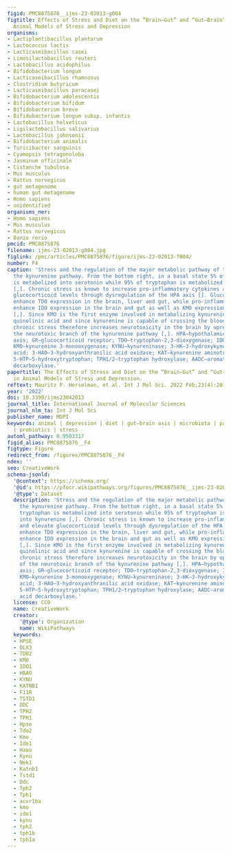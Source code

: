 ```yaml
---
figid: PMC8875876__ijms-23-02013-g004
figtitle: Effects of Stress and Diet on the “Brain–Gut” and “Gut–Brain” Pathways in
  Animal Models of Stress and Depression
organisms:
- Lactiplantibacillus plantarum
- Lactococcus lactis
- Lacticaseibacillus casei
- Limosilactobacillus reuteri
- Lactobacillus acidophilus
- Bifidobacterium longum
- Lacticaseibacillus rhamnosus
- Clostridium butyricum
- Lacticaseibacillus paracasei
- Bifidobacterium adolescentis
- Bifidobacterium bifidum
- Bifidobacterium breve
- Bifidobacterium longum subsp. infantis
- Lactobacillus helveticus
- Ligilactobacillus salivarius
- Lactobacillus johnsonii
- Bifidobacterium animalis
- Turicibacter sanguinis
- Cyamopsis tetragonoloba
- Jasminum officinale
- Cistanche tubulosa
- Mus musculus
- Rattus norvegicus
- gut metagenome
- human gut metagenome
- Homo sapiens
- unidentified
organisms_ner:
- Homo sapiens
- Mus musculus
- Rattus norvegicus
- Danio rerio
pmcid: PMC8875876
filename: ijms-23-02013-g004.jpg
figlink: /pmc/articles/PMC8875876/figure/ijms-23-02013-f004/
number: F4
caption: 'Stress and the regulation of the major metabolic pathway of tryptophan:
  the kynurenine pathway. From the bottom right, in a basal state 5% of dietary tryptophan
  is metabolized into serotonin while 95% of tryptophan is metabolized into kynurenine
  [,]. Chronic stress is known to increase pro-inflammatory cytokines and elevate
  glucocorticoid levels through dysregulation of the HPA axis []. Glucocorticoids
  enhance TDO expression in the brain, liver and gut, while pro-inflammatory cytokines
  enhance IDO expression in the brain and gut as well as KMO expression in the brain
  [,]. Since KMO is the first enzyme involved in metabolizing kynurenine into neurotoxic
  quinolinic acid and since kynurenine is capable of crossing the blood-brain-barrier,
  chronic stress therefore increases neurotoxicity in the brain by upregulation of
  the neurotoxic branch of the kynurenine pathway [,]. HPA—hypothalamic–pituitary–adrenal
  axis; GR—glucocorticoid receptor; TDO—tryptophan-2,3-dioxygenase; IDO—indolamine-2,3-dioxygenase;
  KMO—kynurenine 3-monooxygenase; KYNU—kynureninase; 3-HK—3-hydroxykynurenine; 3-HAA—3-hydroxyanthranilic
  acid; 3-HAO—3-hydroxyanthranilic acid oxidase; KAT—kynurenine aminotransferases;
  5-HTP—5-hydroxytryptophan; TPH1/2—tryptophan hydroxylase; AADC—aromatic amino acid
  decarboxylase.'
papertitle: The Effects of Stress and Diet on the “Brain–Gut” and “Gut–Brain” Pathways
  in Animal Models of Stress and Depression.
reftext: Mauritz F. Herselman, et al. Int J Mol Sci. 2022 Feb;23(4):2013.
year: '2022'
doi: 10.3390/ijms23042013
journal_title: International Journal of Molecular Sciences
journal_nlm_ta: Int J Mol Sci
publisher_name: MDPI
keywords: animal | depression | diet | gut–brain axis | microbiota | pathways | prebiotics
  | probiotics | stress
automl_pathway: 0.9503317
figid_alias: PMC8875876__F4
figtype: Figure
redirect_from: /figures/PMC8875876__F4
ndex: ''
seo: CreativeWork
schema-jsonld:
  '@context': https://schema.org/
  '@id': https://pfocr.wikipathways.org/figures/PMC8875876__ijms-23-02013-g004.html
  '@type': Dataset
  description: 'Stress and the regulation of the major metabolic pathway of tryptophan:
    the kynurenine pathway. From the bottom right, in a basal state 5% of dietary
    tryptophan is metabolized into serotonin while 95% of tryptophan is metabolized
    into kynurenine [,]. Chronic stress is known to increase pro-inflammatory cytokines
    and elevate glucocorticoid levels through dysregulation of the HPA axis []. Glucocorticoids
    enhance TDO expression in the brain, liver and gut, while pro-inflammatory cytokines
    enhance IDO expression in the brain and gut as well as KMO expression in the brain
    [,]. Since KMO is the first enzyme involved in metabolizing kynurenine into neurotoxic
    quinolinic acid and since kynurenine is capable of crossing the blood-brain-barrier,
    chronic stress therefore increases neurotoxicity in the brain by upregulation
    of the neurotoxic branch of the kynurenine pathway [,]. HPA—hypothalamic–pituitary–adrenal
    axis; GR—glucocorticoid receptor; TDO—tryptophan-2,3-dioxygenase; IDO—indolamine-2,3-dioxygenase;
    KMO—kynurenine 3-monooxygenase; KYNU—kynureninase; 3-HK—3-hydroxykynurenine; 3-HAA—3-hydroxyanthranilic
    acid; 3-HAO—3-hydroxyanthranilic acid oxidase; KAT—kynurenine aminotransferases;
    5-HTP—5-hydroxytryptophan; TPH1/2—tryptophan hydroxylase; AADC—aromatic amino
    acid decarboxylase.'
  license: CC0
  name: CreativeWork
  creator:
    '@type': Organization
    name: WikiPathways
  keywords:
  - HPSE
  - DLX3
  - TDO2
  - KMO
  - IDO1
  - HAAO
  - KYNU
  - KATNB1
  - F11R
  - TSTD1
  - DDC
  - TPH2
  - TPH1
  - Hpse
  - Tdo2
  - Kmo
  - Ido1
  - Haao
  - Kynu
  - Nek1
  - Katnb1
  - Tstd1
  - Ddc
  - Tph2
  - Tph1
  - acvr1ba
  - kmo
  - ido1
  - kynu
  - tph2
  - tph1b
  - tph1a
---
```

